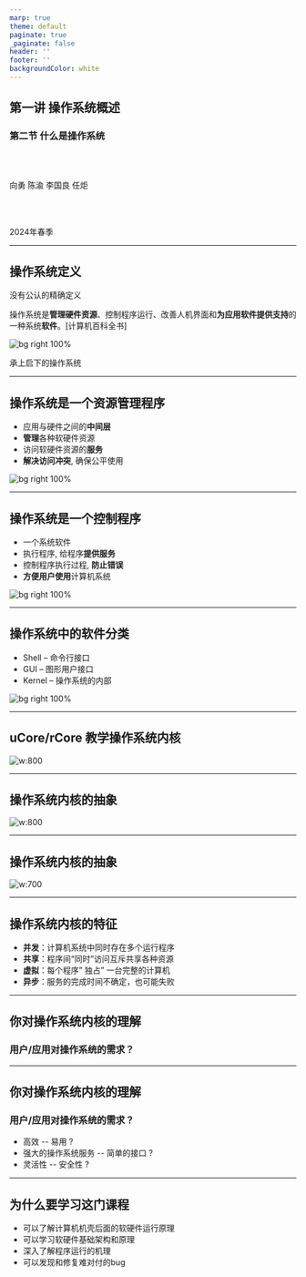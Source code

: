 ```yaml
---
marp: true
theme: default
paginate: true
_paginate: false
header: ''
footer: ''
backgroundColor: white
---
```


<!-- theme: gaia -->
<!-- _class: lead -->

## 第一讲 操作系统概述
### 第二节 什么是操作系统

<br>
<br>

向勇 陈渝 李国良 任炬 

<br>
<br>

2024年春季

---

## 操作系统定义

没有公认的精确定义

  操作系统是**管理硬件资源**、控制程序运行、改善人机界面和**为应用软件提供支持**的一种系统**软件**。[计算机百科全书]
 
![bg right 100%](./figs/os-position.png)

承上启下的操作系统

---

## 操作系统是一个资源管理程序
- 应用与硬件之间的**中间层**
- **管理**各种软硬件资源
- 访问软硬件资源的**服务**
- **解决访问冲突**, 确保公平使用

![bg right 100%](./figs/os-position.png)

---

## 操作系统是一个控制程序
- 一个系统软件
- 执行程序, 给程序**提供服务**
- 控制程序执行过程, **防止错误**
- **方便用户使用**计算机系统

![bg right 100%](./figs/os-position.png)

---

## 操作系统中的软件分类

- Shell – 命令行接口
- GUI – 图形用户接口
- Kernel – 操作系统的内部

![bg right 100%](./figs/sort-of-os.png)

---
## uCore/rCore 教学操作系统内核

![w:800](./figs/ucorearch.png)


---
## 操作系统内核的抽象

![w:800](./figs/os-abstract.png)


---
## 操作系统内核的抽象

![w:700](./figs/run-app.png)

---
## 操作系统内核的特征

- **并发**：计算机系统中同时存在多个运行程序
- **共享**：程序间“同时”访问互斥共享各种资源
- **虚拟**：每个程序” 独占” 一台完整的计算机
- **异步**：服务的完成时间不确定，也可能失败 

---
## 你对操作系统内核的理解

###  用户/应用对操作系统的需求？

---
## 你对操作系统内核的理解

###  用户/应用对操作系统的需求？
- 高效 -- 易用 ?
- 强大的操作系统服务 -- 简单的接口 ?
- 灵活性 -- 安全性 ?


---
## 为什么要学习这门课程

- 可以了解计算机机壳后面的软硬件运行原理
- 可以学习软硬件基础架构和原理
- 深入了解程序运行的机理
- 可以发现和修复难对付的bug

<!-- 如果你花费大量时间来开发，维护并调试应用程序，你最终还是要知道大量操作系统的知识 -->